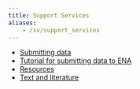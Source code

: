 ```yaml
---
title: Support Services
aliases:
    - /sv/support_services
---
```


* [Submitting data](submit)
* [Tutorial for submitting data to ENA](tutorial_ena/tutorial_ena_intro)
* [Resources](resources)
* [Text and literature](text_and_literature)

